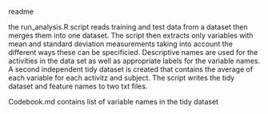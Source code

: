 readme

the run_analysis.R script reads training and test data from a dataset then merges them into one dataset. The script then extracts only variables with mean and standard deviation measurements taking into account the different ways these can be specificied. Descriptive names are used for the activities in the data set as well as appropriate labels for the variable names. A second independent tidy dataset is created that contains the average of each variable for each activitz and subject. The script writes the tidy dataset and feature names to two txt files.

Codebook.md contains list of variable names in the tidy dataset